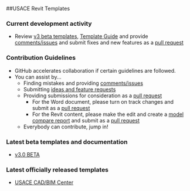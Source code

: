 ##USACE Revit Templates

### Current development activity
   * Review [v3 beta templates](https://github.com/USACE/BIM-Revit-Templates/blob/master/USACE_Revit2016_Template_BASE_v3.0.rte), [Template Guide](https://github.com/USACE/BIM-Revit-Templates/blob/master/USACE_Revit2016_Template_Master-Guide_v3.0-BETA.docx) and provide [comments/issues](https://github.com/USACE/BIM-Revit-Templates/issues) and submit fixes and new features as a [pull request](https://github.com/USACE/BIM-Revit-Templates/pulls)

### Contribution Guidelines
* GitHub accelerates collaboration if certain guidelines are followed.
* You can assist by...
   * Finding mistakes and providing [comments/issues](https://github.com/USACE/BIM-Revit-Templates/issues)
   * Submitting [ideas and feature requests](https://github.com/USACE/BIM-Revit-Templates/issues)
   * Providing submissions for consideration as a [pull request](https://github.com/USACE/BIM-Revit/pulls)
      * For the Word document, please turn on track changes and submit as a [pull request](https://github.com/USACE/BIM-Revit/pulls)
      * For the Revit content, please make the edit and create a [model compare report](https://apps.autodesk.com/RVT/en/Detail/Index?id=2644504617455403576&appLang=en&os=Win64) and submit as a [pull request](https://github.com/USACE/BIM-Revit-Templates/pulls)
   * Everybody can contribute, jump in!

### Latest beta templates and documentation
* [v3.0 BETA](https://github.com/USACE/BIM-Revit-Templates/releases/tag/BASE-3.0-BETA)

### Latest officially released templates
* [USACE CAD/BIM Center](https://cadbimcenter.erdc.dren.mil/default.aspx?p=a&t=1&i=12)
